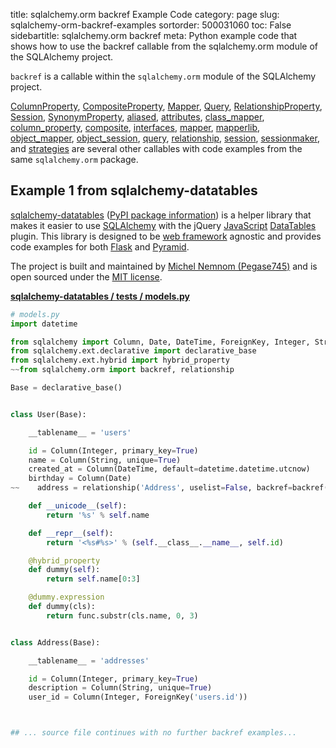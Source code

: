 title: sqlalchemy.orm backref Example Code
category: page
slug: sqlalchemy-orm-backref-examples
sortorder: 500031060
toc: False
sidebartitle: sqlalchemy.orm backref
meta: Python example code that shows how to use the backref callable from the sqlalchemy.orm module of the SQLAlchemy project.


`backref` is a callable within the `sqlalchemy.orm` module of the SQLAlchemy project.

<a href="/sqlalchemy-orm-columnproperty-examples.html">ColumnProperty</a>,
<a href="/sqlalchemy-orm-compositeproperty-examples.html">CompositeProperty</a>,
<a href="/sqlalchemy-orm-mapper-examples.html">Mapper</a>,
<a href="/sqlalchemy-orm-query-examples.html">Query</a>,
<a href="/sqlalchemy-orm-relationshipproperty-examples.html">RelationshipProperty</a>,
<a href="/sqlalchemy-orm-session-examples.html">Session</a>,
<a href="/sqlalchemy-orm-synonymproperty-examples.html">SynonymProperty</a>,
<a href="/sqlalchemy-orm-aliased-examples.html">aliased</a>,
<a href="/sqlalchemy-orm-attributes-examples.html">attributes</a>,
<a href="/sqlalchemy-orm-class-mapper-examples.html">class_mapper</a>,
<a href="/sqlalchemy-orm-column-property-examples.html">column_property</a>,
<a href="/sqlalchemy-orm-composite-examples.html">composite</a>,
<a href="/sqlalchemy-orm-interfaces-examples.html">interfaces</a>,
<a href="/sqlalchemy-orm-mapper-examples.html">mapper</a>,
<a href="/sqlalchemy-orm-mapperlib-examples.html">mapperlib</a>,
<a href="/sqlalchemy-orm-object-mapper-examples.html">object_mapper</a>,
<a href="/sqlalchemy-orm-object-session-examples.html">object_session</a>,
<a href="/sqlalchemy-orm-query-examples.html">query</a>,
<a href="/sqlalchemy-orm-relationship-examples.html">relationship</a>,
<a href="/sqlalchemy-orm-session-examples.html">session</a>,
<a href="/sqlalchemy-orm-sessionmaker-examples.html">sessionmaker</a>,
and <a href="/sqlalchemy-orm-strategies-examples.html">strategies</a>
are several other callables with code examples from the same `sqlalchemy.orm` package.

## Example 1 from sqlalchemy-datatables
[sqlalchemy-datatables](https://github.com/Pegase745/sqlalchemy-datatables)
([PyPI package information](https://pypi.org/project/sqlalchemy-datatables/))
is a helper library that makes it easier to use [SQLAlchemy](/sqlalchemy.html)
with the jQuery [JavaScript](/javascript.html)
[DataTables](https://datatables.net/) plugin. This library is designed to
be [web framework](/web-frameworks.html) agnostic and provides code examples
for both [Flask](/flask.html) and [Pyramid](/pyramid.html).

The project is built and maintained by
[Michel Nemnom (Pegase745)](https://github.com/Pegase745) and is open
sourced under the
[MIT license](https://github.com/Pegase745/sqlalchemy-datatables/blob/master/LICENSE).

[**sqlalchemy-datatables / tests / models.py**](https://github.com/Pegase745/sqlalchemy-datatables/blob/master/./tests/models.py)

```python
# models.py
import datetime

from sqlalchemy import Column, Date, DateTime, ForeignKey, Integer, String, func
from sqlalchemy.ext.declarative import declarative_base
from sqlalchemy.ext.hybrid import hybrid_property
~~from sqlalchemy.orm import backref, relationship

Base = declarative_base()


class User(Base):

    __tablename__ = 'users'

    id = Column(Integer, primary_key=True)
    name = Column(String, unique=True)
    created_at = Column(DateTime, default=datetime.datetime.utcnow)
    birthday = Column(Date)
~~    address = relationship('Address', uselist=False, backref=backref('user'))

    def __unicode__(self):
        return '%s' % self.name

    def __repr__(self):
        return '<%s#%s>' % (self.__class__.__name__, self.id)

    @hybrid_property
    def dummy(self):
        return self.name[0:3]

    @dummy.expression
    def dummy(cls):
        return func.substr(cls.name, 0, 3)


class Address(Base):

    __tablename__ = 'addresses'

    id = Column(Integer, primary_key=True)
    description = Column(String, unique=True)
    user_id = Column(Integer, ForeignKey('users.id'))



## ... source file continues with no further backref examples...

```


